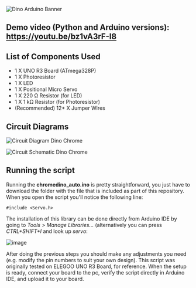 ![Dino Arduino Banner](https://github.com/sfiguero-git/Chromedino-Arduino-Automation/assets/35702217/c4c48343-2158-45b5-9a8f-1d0c427d60de)
## Demo video (Python and Arduino versions): https://youtu.be/bz1vA3rF-I8
## List of Components Used
* 1 X UNO R3 Board (ATmega328P)
* 1 X Photoresistor
* 1 X LED
* 1 X Positional Micro Servo
* 1 X 220 Ω Resistor (for LED)
* 1 X 1 kΩ Resistor (for Photoresistor)
* (Recommended) 12+ X Jumper Wires
  
## Circuit Diagrams

![Circuit Diagram Dino Chrome](https://github.com/sfiguero-git/Chromedino-Arduino-Automation/assets/35702217/128280c0-13b2-42dd-bb2c-402d559c5ab7)

![Circuit Schematic Dino Chrome](https://github.com/sfiguero-git/Chromedino-Arduino-Automation/assets/35702217/a1bf9317-79fb-4ace-a58d-653ce27a4909)

## Running the script
Running the **chromedino_auto.ino** is pretty straightforward, you just have to download the folder with the file that is included as part of this repository. When you open the script you'll notice the following line: 

`#include <Servo.h>`

The installation of this library can be done directly from Arduino IDE by going to _Tools > Manage Libraries..._ (alternatively you can press _CTRL+SHIFT+I_ and look up _servo_:

![image](https://github.com/sfiguero-git/Chromedino-Arduino-Automation/assets/35702217/a4f7e398-6f8c-4b49-812b-8e5b3a533035)

After doing the previous steps you should make any adjustments you need (e.g. modify the pin numbers to suit your own design). This script was originally tested on ELEGOO UNO R3 Board, for reference. When the setup is ready, connect your board to the pc, verify the script directly in Arduino IDE, and upload it to your board.
